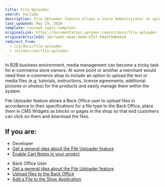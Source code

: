 ```yaml
---
title: File Uploader
search: exclude
description: File Uploader feature allows a Store Administrator to upload files in accordance to their specifications for a file type to the Back Office.
last_updated: May 19, 2020
template: concept-topic-template
originalLink: https://documentation.spryker.com/v1/docs/file-uploader
originalArticleId: 3dc7ae02-bb4e-4e84-b7b7-9943f9db483d
redirect_from:
  - /v1/docs/file-uploader
  - /v1/docs/en/file-uploader
---
```


In B2B business environment, media management can become a tricky task for e-commerce store owners. At some point or another a merchant would need their e-commerce shop to include an option to upload the text or media files (e.g. tutorials, instructions, license agreements, additional pictures or photos) for the products and easily manage them within the system.

File Uploader feature allows a Back Office user to upload files in accordance to their specifications for a file type to the Back Office, place them in CMS Widgets as blocks or pages in the shop so that end customers can click on them and download the files.

## If you are:

<div class="mr-container">
    <div class="mr-list-container">
        <!-- col1 -->
        <div class="mr-col">
            <ul class="mr-list mr-list-green">
                <li class="mr-title">Developer</li>
                <li><a href="/docs/scos/user/features/{{page.version}}/file-manager-feature-overview/file-uploader.html" class="mr-link">Get a general idea about the File Uploader feature</a></li>
                <li><a href="#" class="mr-link">Enable Cart Notes in your project</a></li>
            </ul>
        </div>
        <!-- col2 -->
        <div class="mr-col">
            <ul class="mr-list mr-list-blue">
                <li class="mr-title"> Back Office User</li>
                <li><a href="/docs/scos/user/features/{{page.version}}/file-manager-feature-overview/file-uploader.html" class="mr-link">Get a general idea about the File Uploader feature</a></li>
                <li><a href="/docs/scos/user/back-office-user-guides/{{page.version}}/content/file-manager/managing-file-tree.html#uploading-files" class="mr-link">Upload files to the Back Office</a></li>
                <li><a href="/docs/scos/user/back-office-user-guides/202108.0/content/content-items/adding-content-items-to-cms-pages-and-blocks.html#adding-content-item-widgets-to-pages" class="mr-link">Add a File to the Shop Application</a></li>
            </ul>
        </div>
    </div>
</div>
